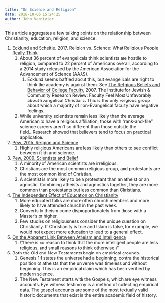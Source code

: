 ```yaml
---
title: "On Science and Religion"
date: 2018-10-05 15:24:25
author: John Vandivier
---
```




<!-- wp:paragraph -->
<p>This article aggregates a few talking points on the relationship between Christianity, education, religion, and science.</p>
<!-- /wp:paragraph -->

<!-- wp:list {\"ordered\":true} -->
<ol><li>Ecklund and Scheitle, 2017, <a href=\"https://www.christianitytoday.com/news/2017/december/proof-that-scientists-dont-hate-christians-dawkins-aaas.html\">Religion vs. Science: What Religious People Really Think</a><ol><li>About 36 percent of evangelicals think scientists are hostile to religion, compared to 22 percent of Americans overall, according to a 2014 study released by the American Association for the Advancement of Science (AAAS).<ol><li>Ecklund seems baffled about this, but evangelicals are right to think the academy is against them. See <a href=\"http://coldcasechristianity.com/2018/are-young-people-really-leaving-christianity/\">The Religious Beliefs and Behavior of College Faculty</a>, 2007, The Institute for Jewish &amp; Community Research Review: Faculty Feel Most Unfavorably about Evangelical Christians. This is the only religious group about which a majority of non-Evangelical faculty have negative feelings.</li></ol></li><li>While university scientists remain less likely than the average American to have a religious affiliation, those with “rank-and-file” science careers aren’t so different than those outside the field...Research showed that believers tend to focus on practical application.</li></ol></li><li><a href=\"http://www.pewinternet.org/2015/10/22/science-and-religion/\">Pew, 2015, Religion and Science</a><ol><li>Highly religious Americans are less likely than others to see conflict between faith and science.</li></ol></li><li><a href=\"http://www.pewforum.org/2009/11/05/scientists-and-belief/\">Pew, 2009, Scientists and Belief</a><ol><li>A minority of American scientists are irreligious.</li><li>Christians are the most common religious group, and protestants are the most common kind of Christian.</li><li>A scientist is more likely to be a protestant than an atheist or an agnostic. Combining atheists and agnostics together, they are more common than protestants but less common than Christians.</li></ol></li><li><a href=\"http://www.afterecon.com/education/independent-effect-education-christianity/\">The Independent Effect of Education on Christianity</a><br/><ol><li>More educated folks are more often church members and more likely to have attended church in the past week.</li><li>Converts to theism come disproportionately from those with a Master’s or higher.</li><li>Few studies on religiousness consider the unique question on Christianity. If Christianity is true and Islam is false, for example, we would not expect more education to lead to a general effect.</li></ol></li><li><a href=\"http://www.afterecon.com/philosophy-religion-and-apologetics/apparent-link-atheism-intelligence/\">On the Apparent Link Between Atheism and Intelligence</a><ol><li>\"there is no reason to think that the more intelligent people are less religious, and small reasons to think otherwise.\"</li></ol></li><li>Both the Old and New Testaments begin on empirical grounds.<ol><li>Genesis 1:1 states the universe had a beginning, contra the historical position of atheists that the universe was timeless and without beginning. This is an empirical claim which has been verified by modern science.</li><li>The New Testament starts with the Gospels, which are eye witness accounts. Eye witness testimony is a method of collecting empirical data. The gospel accounts are some of the most textually valid historic documents that exist in the entire academic field of history.<br/></li></ol></li></ol>
<!-- /wp:list -->

<!-- wp:paragraph -->
<p></p>
<!-- /wp:paragraph -->